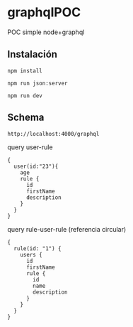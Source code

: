 # graphqlPOC

POC simple node+graphql 

## Instalación

```
npm install

npm run json:server

npm run dev
```

## Schema

```
http://localhost:4000/graphql
```

query user-rule
```
{
  user(id:"23"){
    age
    rule {
      id
      firstName
      description
    }
  }
}
```

query rule-user-rule (referencia circular)

```
{
  rule(id: "1") {
    users {
      id
      firstName
      rule {
        id
        name
        description
      }
    }
  }
}
```
